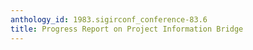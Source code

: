 ```yaml
---
anthology_id: 1983.sigirconf_conference-83.6
title: Progress Report on Project Information Bridge
---
```

